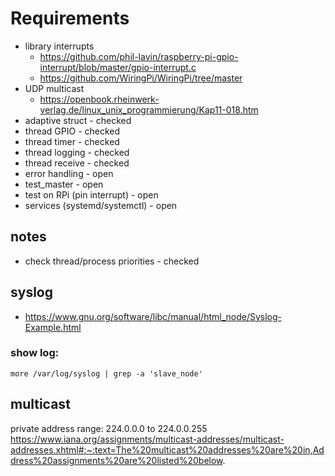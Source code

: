 # Requirements

- library interrupts
    - https://github.com/phil-lavin/raspberry-pi-gpio-interrupt/blob/master/gpio-interrupt.c
    - https://github.com/WiringPi/WiringPi/tree/master
- UDP multicast
    - https://openbook.rheinwerk-verlag.de/linux_unix_programmierung/Kap11-018.htm
- adaptive struct - checked
- thread GPIO - checked
- thread timer - checked
- thread logging - checked
- thread receive - checked
- error handling - open
- test_master - open
- test on RPi (pin interrupt) - open
- services (systemd/systemctl) - open

## notes
- check thread/process priorities - checked

## syslog
- https://www.gnu.org/software/libc/manual/html_node/Syslog-Example.html

### show log:

    more /var/log/syslog | grep -a 'slave_node'

## multicast
private address range: 224.0.0.0 to 224.0.0.255
https://www.iana.org/assignments/multicast-addresses/multicast-addresses.xhtml#:~:text=The%20multicast%20addresses%20are%20in,Address%20assignments%20are%20listed%20below.
